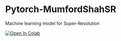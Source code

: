 # Pytorch-MumfordShahSR
Machine learning model for Super-Resolution



[![Open In Colab](https://colab.research.google.com/assets/colab-badge.svg)](https://colab.research.google.com/github/akhaten/Pytorch-MumfordShahSR)
